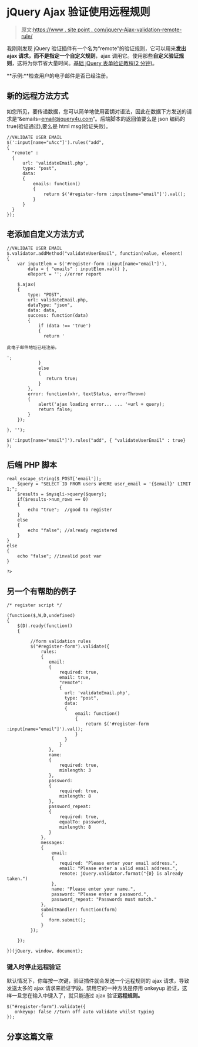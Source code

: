 # jQuery Ajax 验证使用远程规则

> 原文:[https://www . site point . com/jquery-Ajax-validation-remote-rule/](https://www.sitepoint.com/jquery-ajax-validation-remote-rule/)

我刚刚发现 jQuery 验证插件有一个名为“remote”的验证规则，它可以用来**发出 ajax 请求，而不是指定一个自定义规则**，ajax 调用它。使用那些**自定义验证规则**，这将为你节省大量时间。[基础 jQuery 表单验证教程(2 分钟)](http://www.jquery4u.com/forms/basic-jquery-form-validation-tutorial/)。

**示例:**检查用户的电子邮件是否已经注册。

## 新的远程方法方式

如您所见，要传递数据，您可以简单地使用密钥对语法，因此在数据下方发送的请求是“&emails=email@jquery4u.com”。后端脚本的返回值要么是 json 编码的 true(验证通过),要么是 html msg(验证失败)。

```
//VALIDATE USER EMAIL
$(':input[name="uAcc"]').rules("add",
{
  "remote" :
  {
      url: 'validateEmail.php',
      type: "post",
      data:
      {
          emails: function()
          {
              return $('#register-form :input[name="email"]').val();
          }
      }
  }
});
```

## 老添加自定义方法方式

```
//VALIDATE USER EMAIL
$.validator.addMethod("validateUserEmail", function(value, element)
{
    var inputElem = $('#register-form :input[name="email"]'),
        data = { "emails" : inputElem.val() },
        eReport = ''; //error report

    $.ajax(
    {
        type: "POST",
        url: validateEmail.php,
        dataType: "json",
        data: data,
        success: function(data)
        {
            if (data !== 'true')
            {
              return '

此电子邮件地址已经注册。

';
            }
            else
            {
               return true;
            }
        },
        error: function(xhr, textStatus, errorThrown)
        {
            alert('ajax loading error... ... '+url + query);
            return false;
        }
    });

}, '');

$(':input[name="email"]').rules("add", { "validateUserEmail" : true} );
```

## 后端 PHP 脚本

```
real_escape_string($_POST['email']);
    $query = "SELECT ID FROM users WHERE user_email = '{$email}' LIMIT 1;";
    $results = $mysqli->query($query);
    if($results->num_rows == 0)
    {
        echo "true";  //good to register
    }
    else
    {
        echo "false"; //already registered
    }
}
else
{
    echo "false"; //invalid post var
}

?>
```

## 另一个有帮助的例子

```
/* register script */

(function($,W,D,undefined)
{
    $(D).ready(function()
    {

         //form validation rules
         $("#register-form").validate({
             rules:
             {
                email:
                {
                    required: true,
                    email: true,
                    "remote":
                    {
                      url: 'validateEmail.php',
                      type: "post",
                      data:
                      {
                          email: function()
                          {
                              return $('#register-form :input[name="email"]').val();
                          }
                      }
                    }
                },
                name:
                {
                    required: true,
                    minlength: 3
                },
                password:
                {
                    required: true,
                    minlength: 8
                },
                password_repeat:
                {
                    required: true,
                    equalTo: password,
                    minlength: 8
                }
             },
             messages:
             {
                 email:
                 {
                    required: "Please enter your email address.",
                    email: "Please enter a valid email address.",
                    remote: jQuery.validator.format("{0} is already taken.")
                 },
                 name: "Please enter your name.",
                 password: "Please enter a password.",
                 password_repeat: "Passwords must match."
             },
             submitHandler: function(form)
             {
                form.submit();
             }
         });

    });

})(jQuery, window, document);
```

### 键入时停止远程验证

默认情况下，你每按一次键，验证插件就会发送一个远程规则的 ajax 请求，导致发送太多的 ajax 请求来验证字段。禁用它的一种方法是停用 onkeyup 验证，这样一旦您在输入中键入了，就只能通过 ajax 验证**远程规则。**

```
$("#register-form").validate({
   onkeyup: false //turn off auto validate whilst typing
});
```

## 分享这篇文章